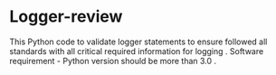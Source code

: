 # Logger-review
This Python code to validate logger statements to ensure followed all standards with all critical required information for logging .
Software requirement - Python version should be more than 3.0 .
